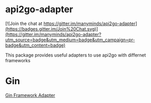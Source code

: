 # api2go-adapter 

[![Join the chat at https://gitter.im/manyminds/api2go-adapter](https://badges.gitter.im/Join%20Chat.svg)](https://gitter.im/manyminds/api2go-adapter?utm_source=badge&utm_medium=badge&utm_campaign=pr-badge&utm_content=badge)

This package provides useful adapters to use api2go with differnet frameworks

# Gin

[Gin Framework Adapter](https://github.com/manyminds/api2go-adapter/gingonic)